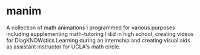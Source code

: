 # manim
A collection of math animations I programmed for various purposes including supplementing math-tutoring I did in high school, creating videos for DiagKNOWstics Learning during an internship and creating visual aids as assistant instructor for UCLA's math circle.
